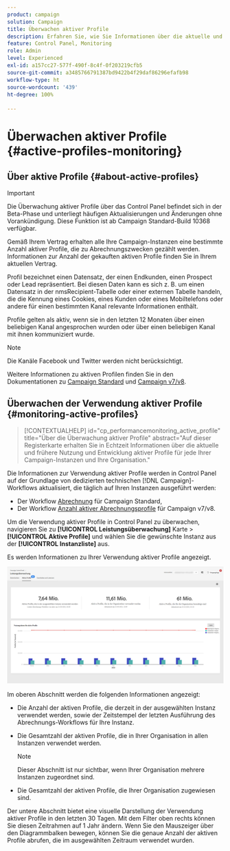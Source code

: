 ```yaml
---
product: campaign
solution: Campaign
title: Überwachen aktiver Profile
description: Erfahren Sie, wie Sie Informationen über die aktuelle und historische Nutzung und Entwicklung aktiver Profile für jede Ihrer Campaign-Instanzen in Echtzeit abrufen.
feature: Control Panel, Monitoring
role: Admin
level: Experienced
exl-id: a157cc27-577f-490f-8c4f-0f203219cfb5
source-git-commit: a3485766791387bd9422b4f29daf86296efafb98
workflow-type: ht
source-wordcount: '439'
ht-degree: 100%

---
```


# Überwachen aktiver Profile {#active-profiles-monitoring}

## Über aktive Profile {#about-active-profiles}

>[!IMPORTANT]
>
>Die Überwachung aktiver Profile über das Control Panel befindet sich in der Beta-Phase und unterliegt häufigen Aktualisierungen und Änderungen ohne Vorankündigung. Diese Funktion ist ab Campaign Standard-Build 10368 verfügbar.

Gemäß Ihrem Vertrag erhalten alle Ihre Campaign-Instanzen eine bestimmte Anzahl aktiver Profile, die zu Abrechnungszwecken gezählt werden. Informationen zur Anzahl der gekauften aktiven Profile finden Sie in Ihrem aktuellen Vertrag.

Profil bezeichnet einen Datensatz, der einen Endkunden, einen Prospect oder Lead repräsentiert. Bei diesen Daten kann es sich z. B. um einen Datensatz in der nmsRecipient-Tabelle oder einer externen Tabelle handeln, die die Kennung eines Cookies, eines Kunden oder eines Mobiltelefons oder andere für einen bestimmten Kanal relevante Informationen enthält.

Profile gelten als aktiv, wenn sie in den letzten 12 Monaten über einen beliebigen Kanal angesprochen wurden oder über einen beliebigen Kanal mit ihnen kommuniziert wurde.

>[!NOTE]
>
>Die Kanäle Facebook und Twitter werden nicht berücksichtigt.

Weitere Informationen zu aktiven Profilen finden Sie in den Dokumentationen zu [Campaign Standard](https://experienceleague.adobe.com/docs/campaign-standard/using/profiles-and-audiences/managing-profiles/active-profiles.html?lang=de) und [Campaign v7/v8](https://experienceleague.adobe.com/docs/campaign-classic/using/getting-started/profile-management/about-profiles.html?lang=de#active-profiles).

## Überwachen der Verwendung aktiver Profile {#monitoring-active-profiles}

>[!CONTEXTUALHELP]
>id="cp_performancemonitoring_active_profile"
>title="Über die Überwachung aktiver Profile"
>abstract="Auf dieser Registerkarte erhalten Sie in Echtzeit Informationen über die aktuelle und frühere Nutzung und Entwicklung aktiver Profile für jede Ihrer Campaign-Instanzen und Ihre Organisation."

Die Informationen zur Verwendung aktiver Profile werden in Control Panel auf der Grundlage von dedizierten technischen [!DNL Campaign]-Workflows aktualisiert, die täglich auf Ihren Instanzen ausgeführt werden:
* Der Workflow [Abrechnung](https://experienceleague.adobe.com/docs/campaign-standard/using/administrating/application-settings/technical-workflows.html?lang=de) für Campaign Standard,
* Der Workflow [Anzahl aktiver Abrechnungsprofile](https://experienceleague.adobe.com/docs/campaign-classic/using/automating-with-workflows/advanced-management/about-technical-workflows.html?lang=de) für Campaign v7/v8.


Um die Verwendung aktiver Profile in Control Panel zu überwachen, navigieren Sie zu **[!UICONTROL Leistungsüberwachung]** Karte > **[!UICONTROL Aktive Profile]** und wählen Sie die gewünschte Instanz aus der **[!UICONTROL Instanzliste]** aus.

Es werden Informationen zu Ihrer Verwendung aktiver Profile angezeigt.

![](assets/active-profiles-graph.png)

Im oberen Abschnitt werden die folgenden Informationen angezeigt:

* Die Anzahl der aktiven Profile, die derzeit in der ausgewählten Instanz verwendet werden, sowie der Zeitstempel der letzten Ausführung des Abrechnungs-Workflows für Ihre Instanz.

* Die Gesamtzahl der aktiven Profile, die in Ihrer Organisation in allen Instanzen verwendet werden.

  >[!NOTE]
  >
  >Dieser Abschnitt ist nur sichtbar, wenn Ihrer Organisation mehrere Instanzen zugeordnet sind.

* Die Gesamtzahl der aktiven Profile, die Ihrer Organisation zugewiesen sind.

Der untere Abschnitt bietet eine visuelle Darstellung der Verwendung aktiver Profile in den letzten 30 Tagen. Mit dem Filter oben rechts können Sie diesen Zeitrahmen auf 1 Jahr ändern. Wenn Sie den Mauszeiger über den Diagrammbalken bewegen, können Sie die genaue Anzahl der aktiven Profile abrufen, die im ausgewählten Zeitraum verwendet wurden.
